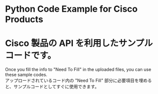 # Python Code Example for Cisco Products
# Cisco 製品の API を利用したサンプルコードです。

Once you fill the info to "Need To Fill" in the uploaded files, you can use these sample codes.<br>
アップロードされているコード内の "Need To Fill" 部分に必要項目を埋めると、サンプルコードとしてすぐに使用できます。

